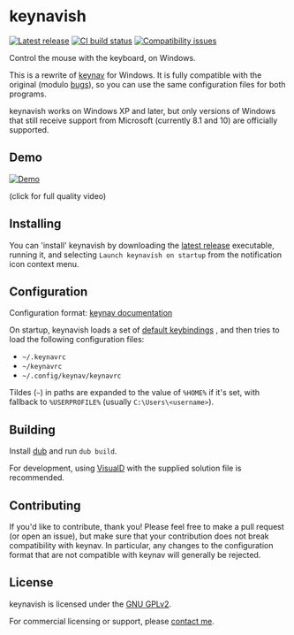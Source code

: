 # keynavish

[![Latest release](https://img.shields.io/github/v/release/lesderid/keynavish?sort=semver)](https://github.com/lesderid/keynavish/releases/latest)
[![CI build status](https://img.shields.io/github/actions/workflow/status/lesderid/keynavish/ci.yml)](https://github.com/lesderid/keynavish/actions?query=workflow%3ACI)
[![Compatibility issues](https://img.shields.io/github/issues/lesderid/keynavish/compatibility)](https://github.com/lesderid/keynavish/labels/compatibility)

Control the mouse with the keyboard, on Windows.

This is a rewrite of [keynav](https://github.com/jordansissel/keynav)
for Windows. It is fully compatible with the original (modulo
[bugs](https://github.com/lesderid/keynavish/labels/compatibility)),
so you can use the same configuration files for both programs.

keynavish works on Windows XP and later, but only versions of Windows
that still receive support from Microsoft (currently 8.1 and 10) are
officially supported.

## Demo

[![Demo](https://lesderid.net/keynavish-demo.gif)](https://lesderid.net/keynavish-demo.webm)

(click for full quality video)

## Installing

You can 'install' keynavish by downloading the [latest
release](https://github.com/lesderid/keynavish/releases/latest)
executable, running it, and selecting `Launch keynavish on startup` from
the notification icon context menu.

## Configuration

Configuration format: [keynav
documentation](https://github.com/jordansissel/keynav/blob/master/keynav.pod)

On startup, keynavish loads a set of
[default keybindings](https://github.com/lesderid/keynavish/blob/9cce3b7c8ae03791f8ef3aedcc3015bde2f8a054/src/keynavish/keyboardinput.d#L11-L51)
, and then tries
to load the following configuration files:

* `~/.keynavrc`
* `~/keynavrc`
* `~/.config/keynav/keynavrc`

Tildes (`~`) in paths are expanded to the value of `%HOME%` if it's set,
with fallback to `%USERPROFILE%` (usually `C:\Users\<username>`).

## Building

Install [dub](https://dub.pm/) and run `dub build`.

For development, using [VisualD](https://rainers.github.io/visuald/)
with the supplied solution file is recommended.

## Contributing

If you'd like to contribute, thank you! Please feel free to make a pull
request (or open an issue), but make sure that your contribution does
not break compatibility with keynav. In particular, any changes to the
configuration format that are not compatible with keynav will generally
be rejected.

## License

keynavish is licensed under the [GNU GPLv2](/LICENSE).

For commercial licensing or support, please [contact
me](https://lesderid.net).
